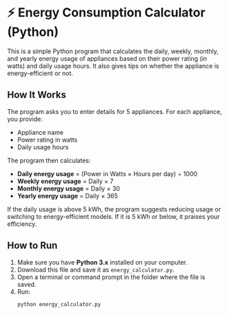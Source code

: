 # ⚡ Energy Consumption Calculator (Python)

This is a simple Python program that calculates the daily, weekly, monthly, and yearly energy usage of appliances based on their power rating (in watts) and daily usage hours. It also gives tips on whether the appliance is energy-efficient or not.

## How It Works
The program asks you to enter details for 5 appliances. For each appliance, you provide:
- Appliance name
- Power rating in watts
- Daily usage hours

The program then calculates:
- **Daily energy usage** = (Power in Watts × Hours per day) ÷ 1000
- **Weekly energy usage** = Daily × 7
- **Monthly energy usage** = Daily × 30
- **Yearly energy usage** = Daily × 365

If the daily usage is above 5 kWh, the program suggests reducing usage or switching to energy-efficient models. If it is 5 kWh or below, it praises your efficiency.

## How to Run
1. Make sure you have **Python 3.x** installed on your computer.
2. Download this file and save it as `energy_calculator.py`.
3. Open a terminal or command prompt in the folder where the file is saved.
4. Run:
   ```bash
   python energy_calculator.py
